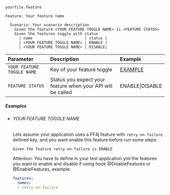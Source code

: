 `yourfile.feature`
```gherkin
Feature: Your feature name

  Scenario: Your scenario description
    Given the feature <YOUR FEATURE TOGGLE NAME> is <FEATURE STATUS>
    Given the features toggle with status
      | name                       | status |
      | <YOUR FEATURE TOGGLE NAME> | ENABLE |
      | <YOUR FEATURE TOGGLE NAME> | DISABLE|
```
| Parameter            | Description         | Example                     |
| :----------------- | :------------- | :-------------------------------- |
|`YOUR FEATURE TOGGLE NAME`|Key of your feature toggle|[EXAMPLE](https://github.com/osvaldjr/easy-cucumber/wiki/Feature-toggles-steps#your-feature-toggle-name)|
|`FEATURE STATUS`|Status you expect your feature when your API will be called|ENABLE\|DISABLE|

##### Examples
- ###### YOUR FEATURE TOGGLE NAME
    Lets assume your application uses a FF4j feature with `retry-on-failure` defined key, and you want enable this feature before run some steps:

    ```gherkin
    Given the feature retry-on-failure is ENABLE
    ```
    Attention: You have to define in your test application.yml the features you want to enable and disable if using hook @DisableFeatures or @EnableFeatures, example:


    ```yaml
    features:
      names: 
      - retry-on-failure
    ```